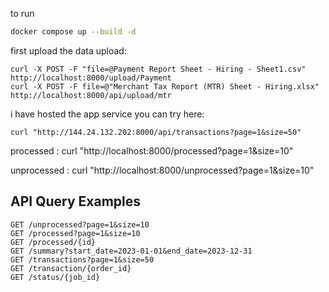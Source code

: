 
to run

```bash
docker compose up --build -d
```

first upload the data
upload:
```
curl -X POST -F "file=@Payment Report Sheet - Hiring - Sheet1.csv" http://localhost:8000/upload/Payment
curl -X POST -F file=@"Merchant Tax Report (MTR) Sheet - Hiring.xlsx" http://localhost:8000/api/upload/mtr
```
i have hosted the app service you can try here:
```
curl "http://144.24.132.202:8000/api/transactions?page=1&size=50"
```
processed : curl "http://localhost:8000/processed?page=1&size=10"

unprocessed : curl "http://localhost:8000/unprocessed?page=1&size=10"

## API Query Examples
```
GET /unprocessed?page=1&size=10
GET /processed?page=1&size=10
GET /processed/{id}
GET /summary?start_date=2023-01-01&end_date=2023-12-31
GET /transactions?page=1&size=50
GET /transaction/{order_id}
GET /status/{job_id}

```
